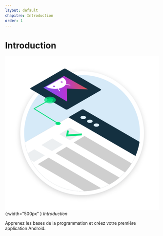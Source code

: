 ```yaml
---
layout: default
chapitre: Introduction
order: 1
---
```


# Introduction

![Introduction](./images/badge.svg){:width="500px" }
*Introduction*

<!-- note -->

Apprenez les bases de la programmation et créez votre première application Android.

